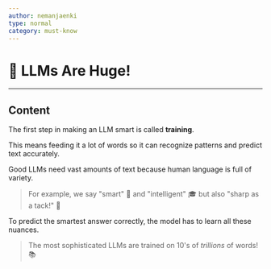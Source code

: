 ```yaml
---
author: nemanjaenki
type: normal
category: must-know
---
```


# 🤖 LLMs Are Huge!

---

## Content

The first step in making an LLM smart is called **training**.

This means feeding it a lot of words so it can recognize patterns and predict text accurately.

Good LLMs need vast amounts of text because human language is full of variety.

> For example, we say "smart" 🧠 and "intelligent" 🎓 but also "sharp as a tack!" 📌

To predict the smartest answer correctly, the model has to learn all these nuances.

> The most sophisticated LLMs are trained on 10's of *trillions* of words! 📚
